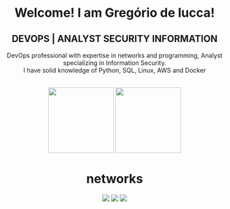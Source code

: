 <div align="center">
    <h1> Welcome! I am Gregório de lucca!</h1>
    <h2>  DEVOPS | ANALYST SECURITY INFORMATION </h2>
    <p>DevOps professional with expertise in networks and programming, Analyst specializing in Information Security.
    <br> I have solid knowledge of Python, SQL, Linux, AWS and Docker
</p>
</div>

<br>

<div align="center" >
        <img  height="150em"   src="https://github-readme-stats.vercel.app/api?username=gregoriodelucca&count_private=true&include_all_commits=true&show_icons=true&theme=dracula&hide_border=false&show_owner=true"/>
        <img height="150em"    src="https://github-readme-stats.vercel.app/api/top-langs/?username=gregoriodelucca&theme=dracula&hide_border=false&&layout=compact"/>

  </a>

</div>

<div align="center">
    <h1>networks
</h1>
  <a href="https://wa.me/5511971108462?text=Ol%C3%A1+%21+bem+vindo%2C+o+que+deseja+%3F" target="_blank"><img src="https://img.shields.io/badge/whatsapp-2ecc71?style=for-the-badge&logo=whatsapp&logoColor=white" target="_blank"></a>
  <a href="https://www.linkedin.com/in/gregoriodelucca/" target="_blank"><img src="https://img.shields.io/badge/-LinkedIn-%230077B5?style=for-the-badge&logo=linkedin&logoColor=white" target="_blank"></a> 
  <a href="mailto:gregoriodelucca@gmail.com"><img src="https://img.shields.io/badge/-gmail-%23333?style=for-the-badge&logo=gmail&logoColor=e74c3c" target="_blank"></a>
</div>
<br>


